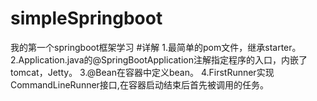 # simpleSpringboot
我的第一个springboot框架学习
#详解
1.最简单的pom文件，继承starter。
2.Application.java的@SpringBootApplication注解指定程序的入口，内嵌了tomcat，Jetty。
3.@Bean在容器中定义bean。
4.FirstRunner实现CommandLineRunner接口,在容器启动结束后首先被调用的任务。
